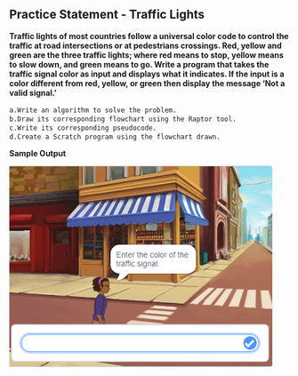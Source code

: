 ## Practice Statement - Traffic Lights

**Traffic lights of most countries follow a universal color code to control the traffic at road intersections or at pedestrians crossings. Red, yellow and green are the three traffic lights; where red means to stop, yellow means to slow down, and green means to go.
Write a program that takes the traffic signal color as input and displays what it indicates. If the input is a color different from red, yellow, or green then display the message ‘Not a valid signal.’**

	a.Write an algorithm to solve the problem.
	b.Draw its corresponding flowchart using the Raptor tool.
	c.Write its corresponding pseudocode.
	d.Create a Scratch program using the flowchart drawn. 


**Sample Output**

![No image](output.png)
